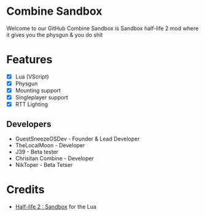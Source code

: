 # Combine Sandbox
Welcome to our GitHub
Combine Sandbox is Sandbox half-life 2 mod where it gives you the physgun & you do shit

# Features
- [X] Lua (VScript)
- [X] Physgun
- [X] Mounting support
- [X] Singleplayer support
- [X] RTT Lighting

## Developers
* GuestSneezeOSDev - Founder & Lead Developer
* TheLocalMoon - Developer
* J39 - Beta tester
* Chrisitan Combine - Developer
* NikToper - Beta Tetser


# Credits
* [Half-life 2 : Sandbox](https://github.com/Planimeter/hl2sb-src) for the Lua
